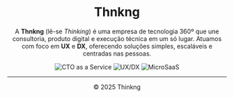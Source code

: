 <h1 align="center">Thnkng</h1>
<p align="center">
  A <strong>Thnkng</strong> (lê-se <em>Thinking</em>) é uma empresa de tecnologia 360º que une consultoria, produto digital e execução técnica em um só lugar.  
  Atuamos com foco em <strong>UX</strong> e <strong>DX</strong>, oferecendo soluções simples, escaláveis e centradas nas pessoas.
</p>

<p align="center">
  <img src="https://img.shields.io/badge/CTOaaS-On%20Demand-blue" alt="CTO as a Service" />
  <img src="https://img.shields.io/badge/UX%20&%20DX-Centered-yellow" alt="UX/DX" />
  <img src="https://img.shields.io/badge/MicroSaaS-Lean%20Build-green" alt="MicroSaaS" />
</p>

---

<p align="center">
  © 2025 Thinkng
</p>
